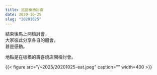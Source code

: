 ```yaml
---
title: 巡迴後檢討會
date: 2020-10-25
slug: "20201025"
---
```


結束後馬上開檢討會，\
大家彼此分享各自的體會，\
甚是感動。

地點是在板橋的壽喜燒店開檢討會。

{{< figure src="/~2025/20201025-eat.jpeg" caption="" width=400 >}}
